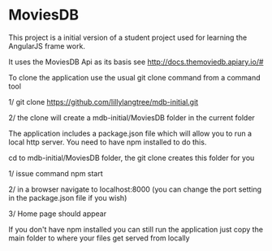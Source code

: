 # MoviesDB

This project is a initial version of a student project used for
learning the AngularJS frame work.

It uses the MoviesDB Api as its basis see http://docs.themoviedb.apiary.io/#

To clone the application use the usual git clone command from a command tool

1/ git clone https://github.com/lillylangtree/mdb-initial.git

2/ the clone will create a mdb-initial/MoviesDB folder in the current folder

The application includes a package.json file which will allow you to run a 
local http server. You need to have npm installed to do this.

cd to mdb-initial/MoviesDB folder, the git clone creates this folder for you

1/ issue command npm start

2/ in a browser navigate to localhost:8000 (you can change the port setting
   in the package.json file if you wish)

3/ Home page should appear

If you don't have npm installed you can still run the application just
copy the main folder to where your files get served from locally